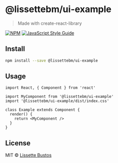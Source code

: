 # @lissettebm/ui-example

> Made with create-react-library

[![NPM](https://img.shields.io/npm/v/@lissettebm/ui-example.svg)](https://www.npmjs.com/package/@lissettebm/ui-example) [![JavaScript Style Guide](https://img.shields.io/badge/code_style-standard-brightgreen.svg)](https://standardjs.com)

## Install

```bash
npm install --save @lissettebm/ui-example
```

## Usage

```tsx
import React, { Component } from 'react'

import MyComponent from '@lissettebm/ui-example'
import '@lissettebm/ui-example/dist/index.css'

class Example extends Component {
  render() {
    return <MyComponent />
  }
}
```

## License

MIT © [Lissette Bustos](https://github.com/lissettebm)
